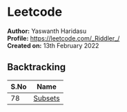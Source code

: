 # Leetcode

**Author:** Yaswanth Haridasu <br>
**Profile:** https://leetcode.com/_Riddler_/ <br>
**Created on:** 13th February 2022


 ## Backtracking

 S.No | Name |
---------|----------|
 78 | [Subsets](https://leetcode.com/problems/subsets/) |